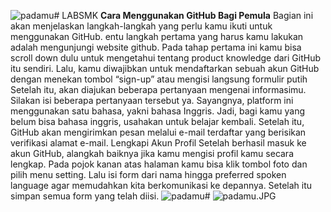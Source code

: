 ![padamu](https://github.com/tiaraidris/LABSMK/assets/156057283/22007658-f8c1-4550-922f-760a55758d02)# LABSMK
**Cara Menggunakan GitHub Bagi Pemula**
Bagian ini akan menjelaskan langkah-langkah yang perlu kamu ikuti untuk menggunakan GitHub.
entu langkah pertama yang harus kamu lakukan adalah mengunjungi website github. Pada tahap pertama ini kamu bisa scroll down dulu untuk mengetahui tentang product knowledge dari GitHub itu sendiri. Lalu, kamu diwajibkan untuk mendaftarkan sebuah akun GitHub dengan menekan tombol “sign-up” atau mengisi langsung formulir putih 
Setelah itu, akan diajukan beberapa pertanyaan mengenai informasimu. Silakan isi beberapa pertanyaan tersebut ya.
Sayangnya, platform ini menggunakan satu bahasa, yakni bahasa Inggris. Jadi, bagi kamu yang belum bisa bahasa inggris, usahakan untuk belajar kembali. Setelah itu, GitHub akan mengirimkan pesan melalui e-mail terdaftar yang berisikan verifikasi alamat e-mail.
Lengkapi Akun Profil
Setelah berhasil masuk ke akun GitHub, alangkah baiknya jika kamu mengisi profil kamu secara lengkap. Pada pojok kanan atas halaman kamu bisa klik tombol foto dan pilih menu setting. Lalu isi form dari nama hingga preferred spoken language agar memudahkan kita berkomunikasi ke depannya. Setelah itu simpan semua form yang telah diisi.
![padamu](https://github.com/tiaraidris/LABSMK/assets/156057283/22007658-f8c1-4550-922f-760a55758d02)# 
![padamu.JPG](padamu.JPG)



